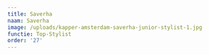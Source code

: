 ```yaml
---
title: Saverha
naam: Saverha
image: /uploads/kapper-amsterdam-saverha-junior-stylist-1.jpg
functie: Top-Stylist
order: '27'
---
```


